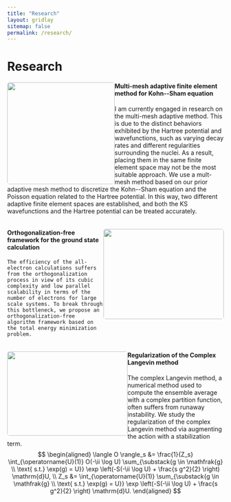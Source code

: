 ```yaml
---
title: "Research"
layout: gridlay
sitemap: false
permalink: /research/
---
```


# Research

<div class="rowl1">
  <img src="{{ site.url }}{{ site.baseurl }}/images/research/2023multimesh2.png" class="img-responsive" style="float: left; border-radius: 5px; width: 250px; height: 237px" />
  <h4>Multi-mesh adaptive finite element method for Kohn--Sham equation</h4>

  I am currently engaged in research on the multi-mesh adaptive method. This is due to the distinct behaviors exhibited by the Hartree potential and wavefunctions, such as varying decay rates and different regularities surrounding the nuclei. As a result, placing them in the same finite element space may not be the most suitable approach. We use a mult-mesh method based on our prior adaptive mesh method to discretize the Kohn--Sham equation and the Poisson equation related to the Hartree potential. In this way, two different adaptive finite element spaces are established, and both the KS wavefunctions and the Hartree potential can be treated accurately.

  <ul style="overflow: hidden">
  </ul>
</div>

<div class="rowl1">
  <img src="{{ site.url }}{{ site.baseurl }}/images/research/C384.png" class="img-responsive" style="float: right; border-radius: 5px; width: 280px; height: 210px" />
  <h4>Orthogonalization-free framework for the ground state calculation</h4>

	The efficiency of the all-electron calculations suffers from the orthogonalization process in view of its cubic complexity and low parallel scalability in terms of the number of electrons for large scale systems. To break through this bottleneck, we propose an orthogonalization-free algorithm framework based on the total energy minimization problem. 
   

  <ul style="overflow: hidden">
  </ul>
</div>

<div class="rowl1">
  <img src="{{ site.url }}{{ site.baseurl }}/images/research/2022Reg.png" class="img-responsive" style="float: left; border-radius: 5px; width: 280px; height: 196px" />
  <h4>Regularization of the Complex Langevin method</h4>

  The complex Langevin method, a numerical method used to compute the ensemble average with a complex partition function, often suffers from runaway instability. We study the regularization of the complex Langevin method via augmenting the action with a stabilization term.
	$$
	\begin{aligned}
\langle O \rangle_s &= \frac{1}{Z_s} \int_{\operatorname{U}(1)} O(-\ii \log U) \sum_{\substack{g \in \mathfrak{g} \\ \text{ s.t.} \exp(g) = U}} \exp \left(-S(-\ii \log U) + \frac{s g^2}{2} \right) \mathrm{d}U, \\
Z_s &= \int_{\operatorname{U}(1)} \sum_{\substack{g \in \mathfrak{g} \\ \text{ s.t.} \exp(g) = U}} \exp \left(-S(-\ii \log U) + \frac{s g^2}{2} \right) \mathrm{d}U.
\end{aligned}
	$$

  <ul style="overflow: hidden">
  </ul>
</div>


